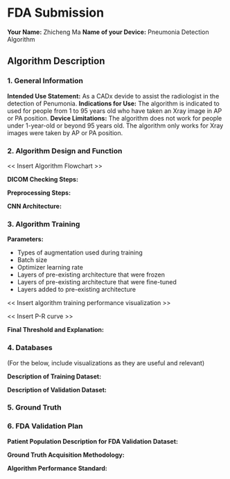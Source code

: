 # FDA  Submission

**Your Name:**
Zhicheng Ma
**Name of your Device:**
Pneumonia Detection Algorithm
## Algorithm Description 

### 1. General Information

**Intended Use Statement:** 
As a CADx devide to assist the radiologist in the detection of Penumonia.
**Indications for Use:**
The algorithm is indicated to used for people from 1 to 95 years old who have taken an Xray image in AP or PA position.
**Device Limitations:**
The algorithm does not work for people under 1-year-old or beyond 95 years old. The algorithm only works for Xray images were taken by AP or PA position.

### 2. Algorithm Design and Function

<< Insert Algorithm Flowchart >>

**DICOM Checking Steps:**

**Preprocessing Steps:**

**CNN Architecture:**


### 3. Algorithm Training

**Parameters:**
* Types of augmentation used during training
* Batch size
* Optimizer learning rate
* Layers of pre-existing architecture that were frozen
* Layers of pre-existing architecture that were fine-tuned
* Layers added to pre-existing architecture

<< Insert algorithm training performance visualization >> 

<< Insert P-R curve >>

**Final Threshold and Explanation:**

### 4. Databases
 (For the below, include visualizations as they are useful and relevant)

**Description of Training Dataset:** 


**Description of Validation Dataset:** 


### 5. Ground Truth



### 6. FDA Validation Plan

**Patient Population Description for FDA Validation Dataset:**

**Ground Truth Acquisition Methodology:**

**Algorithm Performance Standard:**

